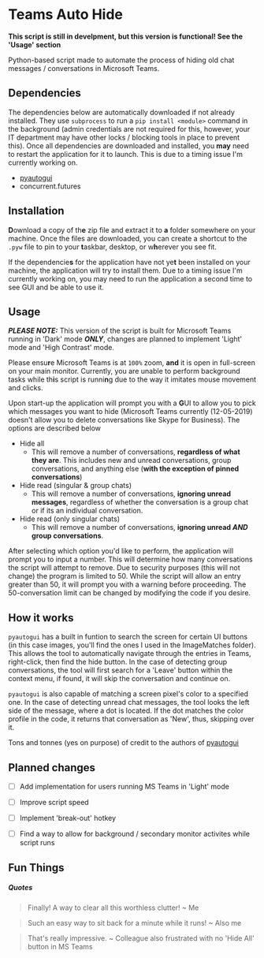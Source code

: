 # Teams Auto Hide
**This script is still in develpment, but this version is functional! See the 'Usage' section**

Python-based script made to automate the process of hiding old chat messages / conversations in Microsoft Teams.

## Dependencies
The dependencies below are automatically downloaded if not already installed. They use `subprocess` to run a `pip install <module>` command in the background (admin credentials are not required for this, however, your IT department may have other locks / blocking tools in place to prevent this). Once all dependencies are downloaded and installed, you **may** need to restart the application for it to launch. This is due to a timing issue I'm currently working on.

- [pyautogui](https://github.com/asweigart/pyautogui)
- concurrent.futures



## Installation
**D**ownload a copy of th**e** zip file and extract it to **a** folder somewhere on your machine. Once the files are downloaded, you can create a shortcut to the `.pyw` file to pin to your **t**askbar, desktop, or w**h**erever you see fit.

If the dependencie**s** for the application have not ye**t** been installed on your machine, the application will try to install them. Due to a timing issue I'm currently working on, you may need to run the application a second time to see GUI and be able to use it.



## Usage
***PLEASE NOTE:*** This version of the script is built for Microsoft Teams running in 'Dark' mode ***ONLY***, changes are planned to implement 'Light' mode and 'High Contrast' mode.

Please ensu**r**e Microsoft Teams is at `100%` zoom, **and** it is open in full-screen on your main monitor. Currently, you are unable to perform background tasks while th**i**s script is runni**n**g due to the way it imitates mouse movement and clicks.

Upon start-up the application will prompt you with a **G**UI to allow you to pick which messages you want to hide (Microsoft Teams currently (12-05-2019) doesn't allow you to delete conversations like Skype for Business). The options are described below

- Hide all
  - This will remove a number of conversations, **regardless of what they are**. This includes new and unread conversations, group conversations, and anything else (**with the exception of pinned conversations**)
- Hide read (singular & group chats)
  - This will remove a number of conversations, **ignoring unread messages**, regardless of whether the conversation is a group chat or if its an individual conversation.
- Hide read (only singular chats)
  - This will remove a number of conversations, **ignoring unread _AND_ group conversations**. 
  
After selecting which option you'd like to perform, the application will prompt you to input a number. This will determine how many conversations the script will attempt to remove. Due to security purposes (this will not change) the program is limited to 50. While the script will allow an entry greater than 50, it will prompt you with a warning before proceeding. The 50-conversation limit can be changed by modifying the code if you desire.



## How it works
`pyautogui` has a built in funtion to search the screen for certain UI buttons (in this case images, you'll find the ones I used in the ImageMatches folder). This allows the tool to automatically navigate through the entries in Teams, right-click, then find the hide button. In the case of detecting group conversations, the tool will first search for a 'Leave' button within the context menu, if found, it will skip the conversation and continue on.

`pyautogui` is also capable of matching a screen pixel's color to a specified one. In the case of detecting unread chat messages, the tool looks the left side of the message, where a dot is located. If the dot matches the color profile in the code, it returns that conversation as 'New', thus, skipping over it.

Tons and tonnes (yes on purpose) of credit to the authors of [pyautogui](https://github.com/asweigart/pyautogui)



## Planned changes
- [ ] Add implementation for users running MS Teams in 'Light' mode
- [ ] Improve script speed
- [ ] Implement 'break-out' hotkey
- [ ] Find a way to allow for background / secondary monitor activites while script runs



## Fun Things
##### Quotes
> Finally! A way to clear all this worthless clutter! ~ Me

> Such an easy way to sit back for a minute while it runs! ~ Also me

> That's really impressive. ~ Colleague also frustrated with no 'Hide All' button in MS Teams
